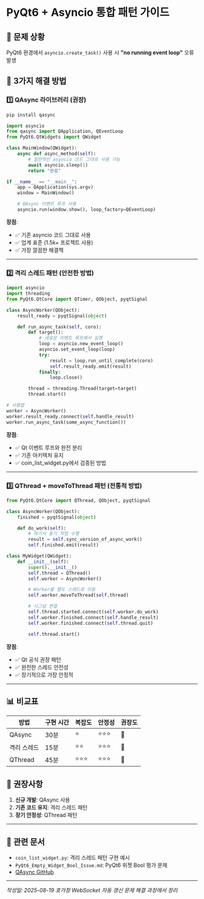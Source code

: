# PyQt6 + Asyncio 통합 패턴 가이드

## 🚨 문제 상황
PyQt6 환경에서 `asyncio.create_task()` 사용 시 **"no running event loop"** 오류 발생

## 🎯 3가지 해결 방법

### 1️⃣ **QAsync 라이브러리 (권장)**
```bash
pip install qasync
```

```python
import asyncio
from qasync import QApplication, QEventLoop
from PyQt6.QtWidgets import QWidget

class MainWindow(QWidget):
    async def async_method(self):
        # 일반적인 asyncio 코드 그대로 사용 가능
        await asyncio.sleep(1)
        return "완료"

if __name__ == "__main__":
    app = QApplication(sys.argv)
    window = MainWindow()

    # QAsync 이벤트 루프 사용
    asyncio.run(window.show(), loop_factory=QEventLoop)
```

**장점**:
- ✅ 기존 asyncio 코드 그대로 사용
- ✅ 업계 표준 (1.5k+ 프로젝트 사용)
- ✅ 가장 깔끔한 해결책

---

### 2️⃣ **격리 스레드 패턴 (안전한 방법)**
```python
import asyncio
import threading
from PyQt6.QtCore import QTimer, QObject, pyqtSignal

class AsyncWorker(QObject):
    result_ready = pyqtSignal(object)

    def run_async_task(self, coro):
        def target():
            # 새로운 이벤트 루프에서 실행
            loop = asyncio.new_event_loop()
            asyncio.set_event_loop(loop)
            try:
                result = loop.run_until_complete(coro)
                self.result_ready.emit(result)
            finally:
                loop.close()

        thread = threading.Thread(target=target)
        thread.start()

# 사용법
worker = AsyncWorker()
worker.result_ready.connect(self.handle_result)
worker.run_async_task(some_async_function())
```

**장점**:
- ✅ Qt 이벤트 루프와 완전 분리
- ✅ 기존 아키텍처 유지
- ✅ coin_list_widget.py에서 검증된 방법

---

### 3️⃣ **QThread + moveToThread 패턴 (전통적 방법)**
```python
from PyQt6.QtCore import QThread, QObject, pyqtSignal

class AsyncWorker(QObject):
    finished = pyqtSignal(object)

    def do_work(self):
        # 여기서 동기 작업 수행
        result = self.sync_version_of_async_work()
        self.finished.emit(result)

class MyWidget(QWidget):
    def __init__(self):
        super().__init__()
        self.thread = QThread()
        self.worker = AsyncWorker()

        # Worker를 별도 스레드로 이동
        self.worker.moveToThread(self.thread)

        # 시그널 연결
        self.thread.started.connect(self.worker.do_work)
        self.worker.finished.connect(self.handle_result)
        self.worker.finished.connect(self.thread.quit)

        self.thread.start()
```

**장점**:
- ✅ Qt 공식 권장 패턴
- ✅ 완전한 스레드 안전성
- ✅ 장기적으로 가장 안정적

---

## 📊 비교표

| 방법 | 구현 시간 | 복잡도 | 안정성 | 권장도 |
|------|-----------|---------|---------|---------|
| QAsync | 30분 | ⭐ | ⭐⭐⭐ | 🥇 |
| 격리 스레드 | 15분 | ⭐⭐ | ⭐⭐⭐ | 🥈 |
| QThread | 45분 | ⭐⭐⭐ | ⭐⭐⭐ | 🥉 |

## 🎯 권장사항

1. **신규 개발**: QAsync 사용
2. **기존 코드 유지**: 격리 스레드 패턴
3. **장기 안정성**: QThread 패턴

---

## 🔗 관련 문서
- `coin_list_widget.py`: 격리 스레드 패턴 구현 예시
- `PyQt6_Empty_Widget_Bool_Issue.md`: PyQt6 위젯 Bool 평가 문제
- [QAsync GitHub](https://github.com/CabbageDevelopment/qasync)

---
*작성일: 2025-08-19*
*호가창 WebSocket 자동 갱신 문제 해결 과정에서 정리*
